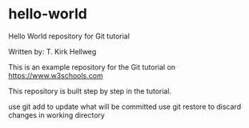 # hello-world

Hello World repository for Git tutorial

Written by: T. Kirk Hellweg

This is an example repository for the Git tutorial on https://www.w3schools.com

This repository is built step by step in the tutorial.

use git add to update what will be committed
use git restore to discard changes in working directory
